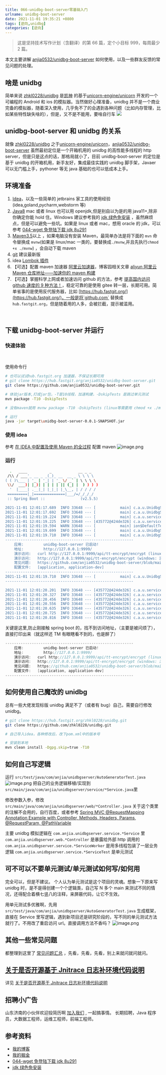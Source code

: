 ```yaml
---
title: 066-unidbg-boot-server零基础入门
urlname: unidbg-boot-server
date: 2021-11-01 19:35:21 +0800
tags: [逆向,unidbg]
categories: [逆向]
---
```


> 这是坚持技术写作计划（含翻译）的第 66 篇，定个小目标 999，每周最少 2 篇。

本文主要讲解 [anjia0532/unidbg-boot-server](https://github.com/anjia0532/unidbg-boot-server) 如何使用，以及一些群友反馈的常见问题的处理。
​

<!-- more -->

## 啥是 unidbg

简单来说 [zhkl0228/unidbg](https://github.com/zhkl0228/unidbg) 是[凯神](https://github.com/zhkl0228) 的基于[unicorn-engine/unicorn](https://github.com/unicorn-engine/unicorn) 开发的一个可编程的 Android 和 ios 的模拟器。当然做好心理准备，unidbg 并不是一个商业完备的模拟器，随着深入使用，几乎免不了的会遇到各种问题（比如内存管理，比如某些特性缺失啥的），但是，又不是不能用，要啥自行车
![](https://cdn.nlark.com/yuque/0/2021/jpeg/226273/1635737443232-e4233df4-7449-4c92-916b-f12401ef348a.jpeg#clientId=uc5ce4b29-69a0-4&from=paste&id=ud7e3a4e1&margin=%5Bobject%20Object%5D&originHeight=314&originWidth=500&originalType=url∶=1&status=done&style=none&taskId=u183c367b-3c23-4d68-b82d-cf4e61375ea)

## unidbg-boot-server 和 unidbg 的关系

就像 [zhkl0228/unidbg](https://github.com/zhkl0228/unidbg) 之于[unicorn-engine/unicorn](https://github.com/unicorn-engine/unicorn)，[anjia0532/unidbg-boot-server](https://github.com/anjia0532/unidbg-boot-server) 虽然最初定位是一个开箱机用的 unidbg 的高性能多线程的 http server，但是只是这点的话，那格局就小了，目前 unidbg-boot-server 的定位是 基于 unidbg 的开箱机用，新手友好，集成最佳实践的 unidbg 脚手架，Javaer 可以无门槛上手，pythoner 等无 java 基础的也可以低成本上手。
​

## 环境准备

1. [Idea](https://www.jetbrains.com/idea/download/)，以及一些简单的 jetbrains 家工具的使用经验(idea,goland,pycharm,webstorm 等)
1. [Java8](https://www.oracle.com/java/technologies/javase/javase8-archive-downloads.html) mac 或者 linux 也可以用 openjdk,但是别自以为是的用 java11+,除非你确定你能 hold 住。Windows 建议参考我的 [jdk 绿色免安装](https://anjia0532.github.io/2017/05/17/jdk-zip/) ，虽然麻烦点，但是可以避免一些坑。如果是 linux 或者 mac，想用 oracle 的 jdk，可以参考 [044-wget 免登陆下载 jdk 8u291](https://anjia0532.github.io/2019/09/18/wget-jdk-8u221/)
1. [Maven3.5](https://maven.apache.org/download.cgi)以上 ，如果电脑没有安装 Maven，最简单办法是将下面的 `mvn` 命令替换成 `mvnw`(如果是 linux/mac 一类的，要替换成`./mvnw`,并且先执行`chmod +x ./mvnw`) ，会自动下载 maven
1. [git](https://git-scm.com/downloads) 建议最新版
1. idea [Lombok 插件](https://plugins.jetbrains.com/plugin/6317-lombok)
1. 【可选】配置 maven 加速器 [阿里云加速器](https://developer.aliyun.com/mvn/guide)，博客园相关文章 [aliyun 阿里云 Maven 仓库地址——加速你的 maven 构建](https://www.cnblogs.com/geektown/p/5705405.html)
1. 【可选】掌握科学上网或者加速访问 github 的方法，参考 [提高国内访问 github 速度的 9 种方法！](https://segmentfault.com/a/1190000038298623)，稳定可靠的是使用 gitee 转一层，长期可用。简单省事的是使用反代服务器，比如 [https://hub.fastgit.org/](https://hub.fastgit.org/)，一般是将`github.com` 替换成 `hub.fastgit.org`，但是随着用的人多，会被拦截，提示被滥用。

​

## 下载 unidbg-boot-server 并运行

### 快速体验

​

使用命令行

```bash
# 也可以试试hub.fastgit.org 加速器，不保证长期可用
# git clone https://hub.fastgit.org/anjia0532/unidbg-boot-server.git
git clone https://github.com/anjia0532/unidbg-boot-server.git

# 体验jar版本,打成jar包，-T是10线程，加速构建，-DskipTests 是跳过单元测试
mvn package -T10 -DskipTests

# 没有maven就用 mvnw package -T10 -DskipTests (linux等需要用 chmod +x ./mvnw && ./mvnw package -T10 -DskipTests)

# 运行
java -jar target\unidbg-boot-server-0.0.1-SNAPSHOT.jar
```

### 使用 idea

参考 [在 IDEA 中配置及使用 Maven 的全过程](https://zhuanlan.zhihu.com/p/122429605) 配置 maven
![image.png](https://cdn.nlark.com/yuque/0/2021/png/226273/1635739233579-e8268fb6-a65b-4e4c-a717-162200678eb2.png#clientId=uc5ce4b29-69a0-4&from=paste&height=675&id=ufde6ac76&margin=%5Bobject%20Object%5D&name=image.png&originHeight=675&originWidth=1794&originalType=binary∶=1&size=912779&status=done&style=none&taskId=u955b69b8-51ce-4202-90f5-6a40a517e25&width=1794)

### 运行

```bash
  .   ____          _            __ _ _
 /\\ / ___'_ __ _ _(_)_ __  __ _ \ \ \ \
( ( )\___ | '_ | '_| | '_ \/ _` | \ \ \ \
 \\/  ___)| |_)| | | | | || (_| |  ) ) ) )
  '  |____| .__|_| |_|_| |_\__, | / / / /
 =========|_|==============|___/=/_/_/_/
 :: Spring Boot ::                (v2.5.5)

2021-11-01 12:01:17.689  INFO 33648 --- [           main] c.a.u.UnidbgServerApplication            : Starting UnidbgServerApplication using Java 1.8.0_221 on AnJia with PID 33648 (D:\AnJia\Work\workspace\idea\unidbg-boot-server1\target\classes started by AnJia in D:\AnJia\Work\workspace\idea\unidbg-boot-server1)
2021-11-01 12:01:17.692  INFO 33648 --- [           main] c.a.u.UnidbgServerApplication            : The following profiles are active: dev
2021-11-01 12:01:19.224  INFO 33648 --- [           main] c.a.u.service.TTEncryptServiceWorker     : 线程池为:8
2021-11-01 12:01:19.225  INFO 33648 --- [435772@424de326] c.a.u.service.TTEncryptServiceWorker     : 是否启用动态引擎:true,是否打印详细信息:false
2021-11-01 12:01:19.594  WARN 33648 --- [           main] ion$DefaultTemplateResolverConfiguration : Cannot find template location: classpath:/templates/ (please add some templates or check your Thymeleaf configuration)
2021-11-01 12:01:19.699  INFO 33648 --- [           main] c.a.u.UnidbgServerApplication            : Started UnidbgServerApplication in 2.755 seconds (JVM running for 4.456)
2021-11-01 12:01:19.710  INFO 33648 --- [           main] c.a.u.UnidbgServerApplication            :
----------------------------------------------------------
	应用: 		unidbg-boot-server 已启动!
	地址: 		http://127.0.0.1:9999/
	演示访问: 	curl http://127.0.0.1:9999/api/tt-encrypt/encrypt (linux)
	演示访问: 	http://127.0.0.1:9999/api/tt-encrypt/encrypt (windows: 浏览器直接打开)
	常见问题: 	https://github.com/anjia0532/unidbg-boot-server/blob/main/QA.md
	配置文件: 	[application, application-dev]
----------------------------------------------------------
2021-11-01 12:01:19.710  INFO 33648 --- [           main] c.a.u.UnidbgServerApplication            :
----------------------------------------------------------

2021-11-01 12:01:20.201  INFO 33648 --- [435772@424de326] c.a.u.service.TTEncryptServiceWorker     : 是否启用动态引擎:true,是否打印详细信息:false
2021-11-01 12:01:20.327  INFO 33648 --- [435772@424de326] c.a.u.service.TTEncryptServiceWorker     : 是否启用动态引擎:true,是否打印详细信息:false
2021-11-01 12:01:20.456  INFO 33648 --- [435772@424de326] c.a.u.service.TTEncryptServiceWorker     : 是否启用动态引擎:true,是否打印详细信息:false
2021-11-01 12:01:20.556  INFO 33648 --- [435772@424de326] c.a.u.service.TTEncryptServiceWorker     : 是否启用动态引擎:true,是否打印详细信息:false
2021-11-01 12:01:20.635  INFO 33648 --- [435772@424de326] c.a.u.service.TTEncryptServiceWorker     : 是否启用动态引擎:true,是否打印详细信息:false
2021-11-01 12:01:20.725  INFO 33648 --- [435772@424de326] c.a.u.service.TTEncryptServiceWorker     : 是否启用动态引擎:true,是否打印详细信息:false
2021-11-01 12:01:20.816  INFO 33648 --- [435772@424de326] c.a.u.service.TTEncryptServiceWorker     : 是否启用动态引擎:true,是否打印详细信息:false

```

关键是这里,防止刚接触 spring boot 的，找不到访问地址，（主要是被问烦了），直接打印出来（就这样还 TM 有眼瞎看不到的，也是醉了）

```java
----------------------------------------------------------
	应用: 		unidbg-boot-server 已启动!
	地址: 		http://127.0.0.1:9999/
	演示访问: 	curl http://127.0.0.1:9999/api/tt-encrypt/encrypt (linux)
	演示访问: 	http://127.0.0.1:9999/api/tt-encrypt/encrypt (windows: 浏览器直接打开)
	常见问题: 	https://github.com/anjia0532/unidbg-boot-server/blob/main/QA.md
	配置文件: 	[application, application-dev]
----------------------------------------------------------
```

## 如何使用自己魔改的 unidbg

总有一些大佬发现标版 unidbg 满足不了（或者有 bug）自己，需要自行修改 unidbg。

```bash
# git clone https://hub.fastgit.org/zhkl0228/unidbg.git
git clone https://github.com/zhkl0228/unidbg.git

# 自己导入idea，各种修改后，改下pom.xml中的版本号

# 安装到本地
mvn clean install -Dgpg.skip=true -T10
```

## 如何自己写逻辑

运行 `src/test/java/com/anjia/unidbgserver/AutoGeneratorTest.java`
![image.png](https://cdn.nlark.com/yuque/0/2021/png/226273/1635747413764-bde4fde2-dd89-4bfc-9bfa-1efdd3fb11dd.png#clientId=uc5ce4b29-69a0-4&from=paste&height=719&id=u5655ac54&margin=%5Bobject%20Object%5D&name=image.png&originHeight=719&originWidth=1735&originalType=binary∶=1&size=1564366&status=done&style=none&taskId=u6c912bc5-143d-4fe4-93fa-f1430570bea&width=1735)
把自己的业务逻辑移植/实现到 `src/main/java/com/anjia/unidbgserver/service/*Service.java`里
​

修改参数入参，修改 `src/main/java/com/anjia/unidbgserver/web/*Controller.java` 关于这个类里的注解不会用的，自行百度，或者参考
[Spring MVC @RequestMapping Annotation Example with Controller, Methods, Headers, Params, @RequestParam, @PathVariable](https://www.journaldev.com/3358/spring-requestmapping-requestparam-pathvariable-example)

主要 unidbg 模拟逻辑在 `com.anjia.unidbgserver.service.*Service` 里
`com.anjia.unidbgserver.web.*Controller` 是暴露给外部 http 调用的
`com.anjia.unidbgserver.service.*ServiceWorker` 是用多线程包装了一层业务逻辑
`com.anjia.unidbgserver.service.*ServiceTest` 是单元测试
​

## 可不可以不要单元测试/单元测试如何写/如何用

完全可以，但是不建议。
个人认为单元测试是这个项目的灵魂。想象一下原来写 unidbg 时，是不是得创建一个个逻辑类，自己写 N 多个 main 来测试不同的情况，还得配合着横七竖八的注释，来屏蔽代码，让它不生效。
​

用单元测试多优雅啊，先用 `src/test/java/com/anjia/unidbgserver/AutoGeneratorTest.java` 生成框架，直接在 Service 里写逻辑，遇到新项目还是研究阶段的，写不同的单元测试方法就行了。不用改了重启访问 url。直接调用方法不香吗？
![image.png](https://cdn.nlark.com/yuque/0/2021/png/226273/1635748120486-866913c9-c658-40a4-a74f-5cce4a1e4fff.png#clientId=uc5ce4b29-69a0-4&from=paste&height=478&id=ubc40daf0&margin=%5Bobject%20Object%5D&name=image.png&originHeight=478&originWidth=1281&originalType=binary∶=1&size=689920&status=done&style=none&taskId=u35c96123-d401-40cf-86d4-bd5db109816&width=1281)
​

## 其他一些常见问题

都整理到这里了 [常见问题汇总](https://github.com/anjia0532/unidbg-boot-server/blob/main/QA.md) ，先看，先看，先看，别上来就问就问就问。
​

## ​[关于是否开源基于 Jnitrace 日志补环境代码说明](https://github.com/anjia0532/unidbg-boot-server/issues/1)

详见 [关于是否开源基于 Jnitrace 日志补环境代码说明](https://github.com/anjia0532/unidbg-boot-server/issues/1)
​

## 招聘小广告

山东济南的小伙伴欢迎投简历啊 [加入我们](https://www.zhipin.com/job_detail/20db89ac1adece6d3nZ-2tu1E1Q~.html) , 一起搞事情。
长期招聘，Java 程序员，大数据工程师，运维工程师，前端工程师。

## 参考资料

- [我的博客](https://anjia0532.github.io/2021/11/01/unidbg-boot-server/)
- [我的掘金](https://juejin.cn/post/7025794546655035422/)
- [044-wget 免登陆下载 jdk 8u291](https://anjia0532.github.io/2019/09/18/wget-jdk-8u221/)
- ​[jdk 绿色免安装](https://anjia0532.github.io/2017/05/17/jdk-zip/)
